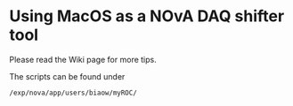 # Using MacOS as a NOvA DAQ shifter tool

Please read the Wiki page for more tips.

The scripts can be found under
```bash
/exp/nova/app/users/biaow/myROC/
```

